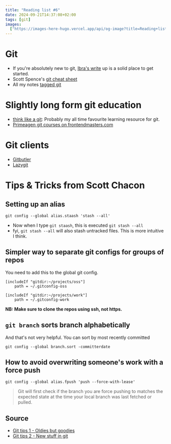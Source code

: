 ```yaml
---
title: "Reading list #6"
date: 2024-09-21T14:37:08+02:00
tags: [git]
images:
  ["https://images-here-hugo.vercel.app/api/og-image?title=Reading+list+%236"]
---
```



# Git

- If you're absolutely new to git, [Ibra's write](https://hackerbytes.hackthedegree.com/26/rapid-tutorial/git/the-only-cheatsheet-a-git-beginner-needs) up is a solid place to get started.
- Scott Spence's [git cheat sheet](https://cheatsheets.xyz/git)
- All my notes [tagged git](https://guidefari.com/tags/git)

# Slightly long form git education
- [think like a git](https://think-like-a-git.net/): Probably my all time favourite learning resource for git.
- [Primeagen git courses on frontendmasters.com](https://frontendmasters.com/courses/everything-git/)


# Git clients

- [Gitbutler](https://blog.gitbutler.com/git-tips-and-tricks/)
- [Lazygit](https://www.youtube.com/watch?v=TLNdwvIFoCg)

# Tips & Tricks from Scott Chacon

## Setting up an alias

`git config --global alias.staash 'stash --all'`

- Now when I type `git staash`, this is executed `git stash --all`
- fyi, `git stash --all` will also stash untracked files. This is more intuitive I think.

## Simpler way to separate git configs for groups of repos

You need to add this to the global git config.

```
[includeIf "gitdir:~/projects/oss"]
    path = ~/.gitconfig-oss

[includeIf "gitdir:~/projects/work"]
    path = ~/.gitconfig-work

```

**NB: Make sure to clone the repos using ssh, not https.**

## `git branch` sorts branch alphabetically
And that's not very helpful. You can sort by most recently committed

`git config --global branch.sort -committerdate`

## How to avoid overwriting someone's work with a force push
`git config --global alias.fpush 'push --force-with-lease'`

> Git will first check if the branch you are force pushing to matches the expected state at the time your local branch was last fetched or pulled.


## Source
- [Git tips 1 - Oldies but goodies](https://blog.gitbutler.com/git-tips-1-theres-a-git-config-for-that/)
- [Git tips 2 - New stuff in git](https://blog.gitbutler.com/git-tips-2-new-stuff-in-git/)
